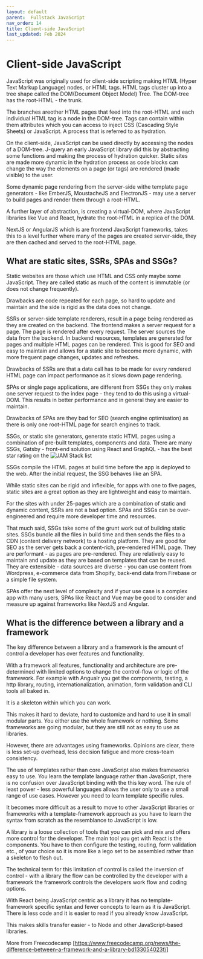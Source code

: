 ```yaml
---
layout: default
parent:  Fullstack JavaScript
nav_order: 14
title: Client-side JavaScript
last_updated: Feb 2024
---
```



# Client-side JavaScript

JavaScript was originally used for client-side scripting making HTML (Hyper Text Markup Language) nodes, or HTML tags. HTML tags cluster up into a tree shape called the DOM(Document Object Model) Tree. The DOM-tree has the root-HTML - the trunk. 

The branches areother HTML pages that feed into the root-HTML and each individual HTML tag is a node in the DOM-tree. Tags can contain within them attributes which you can access to inject CSS (Cascading Style Sheets) or JavaScript. A process that is referred to as hydration.

On the client-side, JavaScript can be used directly by accessing the nodes of a DOM-tree. J-query an early JavaScript library did this by abstracting some functions and making the process of hydration quicker. Static sites are made more dynamic in the hydration process as code blocks can change the way the elements on a page (or tags) are rendered (made visible) to the user.

Some dynamic page rendering from the server-side withe template page generators - like EmberJS, MoustacheJS and ElectronJS - may use a server to build pages and render them through a root-HTML.

A further layer of abstraction, is creating a virtual-DOM, where JavaScript libraries like Vue and React, hydrate the root-HTML in a replica of the DOM.

NextJS or AngularJS which is are frontend JavaScript frameworks, takes this to a level further where many of the pages are created server-side, they are then cached and served to the root-HTML page.

## What are static sites, SSRs, SPAs and SSGs?

Static websites are those which use HTML and CSS only maybe some JavaScript. They are called static as much of the content is immutable (or does not change frequently).

Drawbacks are code repeated for each page, so hard to update and maintain and the side is rigid as the data does not change.

SSRs or server-side template renderers, result in a page being rendered as they are created on the backend. The frontend makes a server request for a page. The page is rendered after every request. The server sources the data from the backend. In backend resources, templates are generated for pages and multiple HTML pages can be rendered. This is good for SEO and easy to maintain and allows for a static site to become more dynamic, with more frequent page changes, updates and refreshes.

Drawbacks of SSRs are that a data call has to be made for every rendered HTML page can impact performance as it slows down page rendering.

SPAs or single page applications, are different from SSGs they only makes one server request to the index page - they tend to do this using a virtual-DOM. This results in better performance and in general they are easier to maintain.

Drawbacks of SPAs are they bad for SEO (search engine optimisation) as there is only one root-HTML page for search engines to track.

SSGs, or static site generators, generate static HTML pages using a combination of pre-built templates, components and data. There are many SSGs, Gatsby - front-end solution using React and GraphQL - has the best star rating on the ![JAM Stack list](https://jamstack.org/generators/)

SSGs compile the HTML pages at build time before the app is deployed to the web. After the initial request, the SSG behaves like an SPA.

While static sites can be rigid and inflexible, for apps with one to five pages, static sites are a great option as they are lightweight and easy to maintain.

For the sites with under 25-pages which are a combination of static and dynamic content, SSRs are not a bad option. SPAs and SSGs can be over-engineered and require more developer time and resources. 

That much said, SSGs take some of the grunt work out of building static sites. SSGs bundle all the files in build time and then sends the files to a CDN (content delivery network) to a hosting platform. They are good for SEO as the server gets back a content-rich, pre-rendered HTML page. They are performant - as pages are pre-rendered. They are relatively easy to maintain and update as they are based on templates that can be reused. They are extensible - data sources are diverse - you can use content from Wordpress, e-commerce data from Shopify, back-end data from Firebase or a simple file system. 

SPAs offer the next level of complexity and if your use case is a complex app with many users, SPAs like React and Vue may be good to consider and measure up against frameworks like NextJS and Angular.

## What is the difference between a library and a framework

The key difference between a library and a framework is the amount of control a developer has over features and functionality.

With a framework all features, functionality and architecture are pre-determined with limited options to change the control-flow or logic of the framework. For example with Angualr you get the components, testing, a http library, routing, internationalization, animation, form validation and CLI tools all baked in.

It is a skeleton within which you can work.

This makes it hard to deviate, hard to customize and hard to use it in small modular parts. You either use the whole framework or nothing. Some frameworks are going modular, but they are still not as easy to use as libraries.

However, there are advantages using frameworks. Opinions are clear, there is less set-up overhead, less decision fatigue and more cross-team consistency.

The use of templates rather than core JavaScript also makes frameworks easy to use. You learn the template language rather than JavaScript, there is no confusion over JavaScript binding with the this key word. The rule of least power - less powerful languages allows the user only to use a small range of use cases. However you need to learn template specific rules.

It becomes more difficult as a result to move to other JavaScript libraries or frameworks with a template-framework approach as you have to learn the syntax from scratch as the resemblance to JavaScript is low.

A library is a loose collection of tools that you can pick and mix and offers more control for the developer. The main tool you get with React is the components. You have to then configure the testing, routing, form validation etc., of your choice so it is more like a lego set to be assembled rather than a skeleton to flesh out.

The technical term for this limitation of control is called the inversion of control - with a library the flow can be controlled by the developer with a framework the framework controls the developers work flow and coding options.

With React being JavaScript centric as a library it has no template-framework specific syntax and fewer concepts to learn as it is JavaScript. There is less code and it is easier to read if you already know JavaScript.

This makes skills transfer easier - to Node and other JavaScript-based libraries.

More from Freecodecamp [https://www.freecodecamp.org/news/the-difference-between-a-framework-and-a-library-bd133054023f/]
